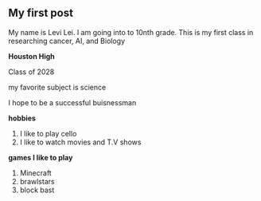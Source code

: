 ## My first post
My name is Levi Lei. I am going into to 10nth grade. This is my first class in researching cancer, AI, and Biology

**Houston High**

Class of 2028

my favorite subject is science

I hope to be a successful buisnessman

**hobbies**
1. I like to play cello
2. I like to watch movies and T.V shows
   
**games I like to play**
1. Minecraft
2. brawlstars
3. block bast
